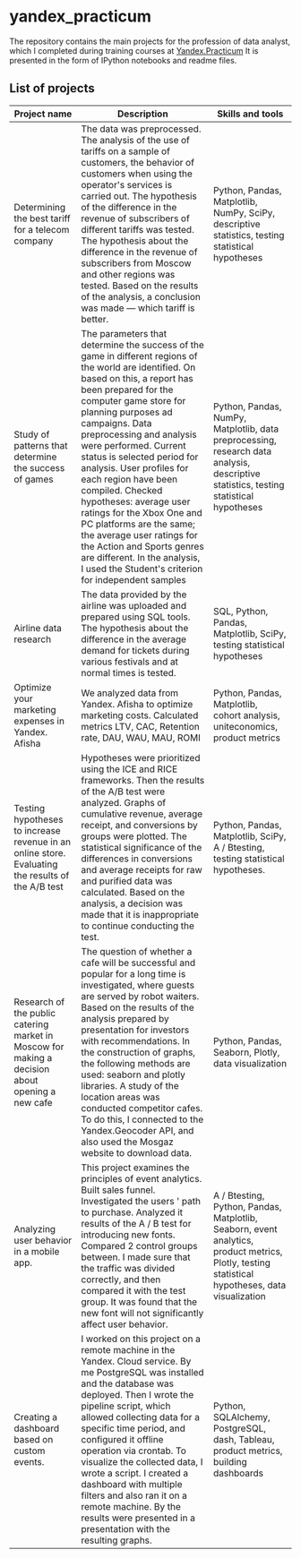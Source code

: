 # yandex_practicum
The repository contains the main projects for the profession of data analyst, which I completed during training courses at [Yandex.Practicum](https://practicum.yandex.ru/data-analyst/) It is presented in the form of IPython notebooks and readme files.

## __List of projects__

|__Project name__|__Description__|__Skills and tools__|
|----------------|---------------|--------------------|
|Determining the best tariff for a telecom company|The data was preprocessed. The analysis of the use of tariffs on a sample of customers, the behavior of customers when using the operator's services is carried out. The hypothesis of the difference in the revenue of subscribers of different tariffs was tested. The hypothesis about the difference in the revenue of subscribers from Moscow and other regions was tested. Based on the results of the analysis, a conclusion was made — which tariff is better.|Python, Pandas, Matplotlib, NumPy, SciPy, descriptive statistics, testing statistical hypotheses|
|Study of patterns that determine the success of games|The parameters that determine the success of the game in different regions of the world are identified. On based on this, a report has been prepared for the computer game store for planning purposes ad campaigns. Data preprocessing and analysis were performed. Current status is selected period for analysis. User profiles for each region have been compiled. Checked hypotheses: average user ratings for the Xbox One and PC platforms are the same; the average user ratings for the Action and Sports genres are different. In the analysis, I used the Student's criterion for independent samples|Python, Pandas, NumPy, Matplotlib, data preprocessing, research data analysis, descriptive statistics, testing statistical hypotheses|
|Airline data research|The data provided by the airline was uploaded and prepared using SQL tools. The hypothesis about the difference in the average demand for tickets during various festivals and at normal times is tested.|SQL, Python, Pandas, Matplotlib, SciPy, testing statistical hypotheses|
|Optimize your marketing expenses in Yandex. Afisha|We analyzed data from Yandex. Afisha to optimize marketing costs. Calculated metrics LTV, CAC, Retention rate, DAU, WAU, MAU, ROMI|Python, Pandas, Matplotlib, cohort analysis, uniteconomics, product metrics|
|Testing hypotheses to increase revenue in an online store. Evaluating the results of the A/B test|Hypotheses were prioritized using the ICE and RICE frameworks. Then the results of the A/B test were analyzed. Graphs of cumulative revenue, average receipt, and conversions by groups were plotted. The statistical significance of the differences in conversions and average receipts for raw and purified data was calculated. Based on the analysis, a decision was made that it is inappropriate to continue conducting the test.|Python, Pandas, Matplotlib, SciPy, A / Btesting, testing statistical hypotheses. 
|Research of the public catering market in Moscow for making a decision about opening a new cafe|The question of whether a cafe will be successful and popular for a long time is investigated, where guests are served by robot waiters. Based on the results of the analysis prepared by presentation for investors with recommendations. In the construction of graphs, the following methods are used: seaborn and plotly libraries. A study of the location areas was conducted competitor cafes. To do this, I connected to the Yandex.Geocoder API, and also used the Mosgaz website to download data.|Python, Pandas, Seaborn, Plotly, data visualization|
|Analyzing user behavior in a mobile app.|This project examines the principles of event analytics. Built sales funnel. Investigated the users ' path to purchase. Analyzed it results of the A / B test for introducing new fonts. Compared 2 control groups between. I made sure that the traffic was divided correctly, and then compared it with the test group. It was found that the new font will not significantly affect user behavior.|A / Btesting, Python, Pandas, Matplotlib, Seaborn, event analytics, product metrics, Plotly, testing statistical hypotheses, data visualization|
|Creating a dashboard based on custom events.|I worked on this project on a remote machine in the Yandex. Cloud service. By me PostgreSQL was installed and the database was deployed. Then I wrote the pipeline script, which allowed collecting data for a specific time period, and configured it offline operation via crontab. To visualize the collected data, I wrote a script. I created a dashboard with multiple filters and also ran it on a remote machine. By the results were presented in a presentation with the resulting graphs.|Python, SQLAlchemy, PostgreSQL, dash, Tableau, product metrics, building dashboards|

